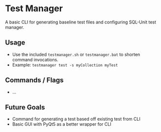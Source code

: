 # Test Manager

A basic CLI for generating baseline test files and configuring SQL-Unit test manager.


## Usage
* Use the included ```testmanager.sh``` or ```testmanager.bat``` to shorten command invocations.
* Example: ```testmanager test -s myCollection myTest```


## Commands / Flags
* ...





## Future Goals
* Command for generating a test based off existing test from CLI
* Basic GUI with PyQt5 as a better wrapper for CLI
